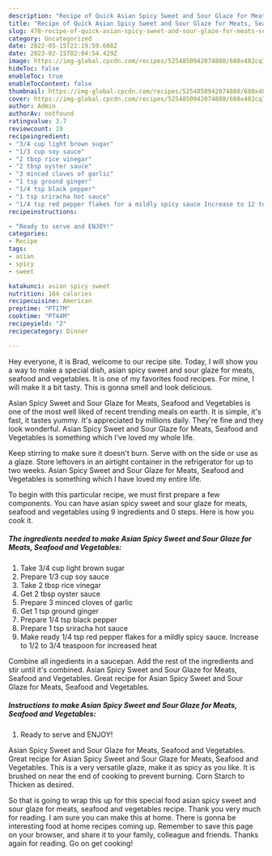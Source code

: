 ```yaml
---
description: "Recipe of Quick Asian Spicy Sweet and Sour Glaze for Meats, Seafood and Vegetables"
title: "Recipe of Quick Asian Spicy Sweet and Sour Glaze for Meats, Seafood and Vegetables"
slug: 478-recipe-of-quick-asian-spicy-sweet-and-sour-glaze-for-meats-seafood-and-vegetables
category: Uncategorized
date: 2022-05-15T22:19:59.608Z
date: 2023-02-15T02:04:54.429Z
image: https://img-global.cpcdn.com/recipes/5254850942074880/680x482cq70/asian-spicy-sweet-and-sour-glaze-for-meats-seafood-and-vegetables-recipe-main-photo.jpg
hideToc: false
enableToc: true
enableTocContent: false
thumbnail: https://img-global.cpcdn.com/recipes/5254850942074880/680x482cq70/asian-spicy-sweet-and-sour-glaze-for-meats-seafood-and-vegetables-recipe-main-photo.jpg
cover: https://img-global.cpcdn.com/recipes/5254850942074880/680x482cq70/asian-spicy-sweet-and-sour-glaze-for-meats-seafood-and-vegetables-recipe-main-photo.jpg
author: Admin
authorAv: notfound
ratingvalue: 3.7
reviewcount: 19
recipeingredient:
- "3/4 cup light brown sugar"
- "1/3 cup soy sauce"
- "2 tbsp rice vinegar"
- "2 tbsp oyster sauce"
- "3 minced cloves of garlic"
- "1 tsp ground ginger"
- "1/4 tsp black pepper"
- "1 tsp sriracha hot sauce"
- "1/4 tsp red pepper flakes for a mildly spicy sauce Increase to 12 to 34 teaspoon for increased heat"
recipeinstructions:

- "Ready to serve and ENJOY!"
categories:
- Recipe
tags:
- asian
- spicy
- sweet

katakunci: asian spicy sweet 
nutrition: 164 calories
recipecuisine: American
preptime: "PT17M"
cooktime: "PT44M"
recipeyield: "2"
recipecategory: Dinner

---
```



Hey everyone, it is Brad, welcome to our recipe site. Today, I will show you a way to make a special dish, asian spicy sweet and sour glaze for meats, seafood and vegetables. It is one of my favorites food recipes. For mine, I will make it a bit tasty. This is gonna smell and look delicious.

Asian Spicy Sweet and Sour Glaze for Meats, Seafood and Vegetables is one of the most well liked of recent trending meals on earth. It is simple, it's fast, it tastes yummy. It's appreciated by millions daily. They're fine and they look wonderful. Asian Spicy Sweet and Sour Glaze for Meats, Seafood and Vegetables is something which I've loved my whole life.

Keep stirring to make sure it doesn&#39;t burn. Serve with on the side or use as a glaze. Store leftovers in an airtight container in the refrigerator for up to two weeks. Asian Spicy Sweet and Sour Glaze for Meats, Seafood and Vegetables is something which I have loved my entire life.


To begin with this particular recipe, we must first prepare a few components. You can have asian spicy sweet and sour glaze for meats, seafood and vegetables using 9 ingredients and 0 steps. Here is how you cook it.

<!--inarticleads1-->

##### The ingredients needed to make Asian Spicy Sweet and Sour Glaze for Meats, Seafood and Vegetables:

1. Take 3/4 cup light brown sugar
1. Prepare 1/3 cup soy sauce
1. Take 2 tbsp rice vinegar
1. Get 2 tbsp oyster sauce
1. Prepare 3 minced cloves of garlic
1. Get 1 tsp ground ginger
1. Prepare 1/4 tsp black pepper
1. Prepare 1 tsp sriracha hot sauce
1. Make ready 1/4 tsp red pepper flakes for a mildly spicy sauce. Increase to 1/2 to 3/4 teaspoon for increased heat


Combine all ingedients in a saucepan. Add the rest of the ingredients and stir until it&#39;s combined. Asian Spicy Sweet and Sour Glaze for Meats, Seafood and Vegetables. Great recipe for Asian Spicy Sweet and Sour Glaze for Meats, Seafood and Vegetables. 

<!--inarticleads2-->

##### Instructions to make Asian Spicy Sweet and Sour Glaze for Meats, Seafood and Vegetables:


1. Ready to serve and ENJOY!

Asian Spicy Sweet and Sour Glaze for Meats, Seafood and Vegetables. Great recipe for Asian Spicy Sweet and Sour Glaze for Meats, Seafood and Vegetables. This is a very versatile glaze, make it as spicy as you like. It is brushed on near the end of cooking to prevent burning. Corn Starch to Thicken as desired. 

So that is going to wrap this up for this special food asian spicy sweet and sour glaze for meats, seafood and vegetables recipe. Thank you very much for reading. I am sure you can make this at home. There is gonna be interesting food at home recipes coming up. Remember to save this page on your browser, and share it to your family, colleague and friends. Thanks again for reading. Go on get cooking!
